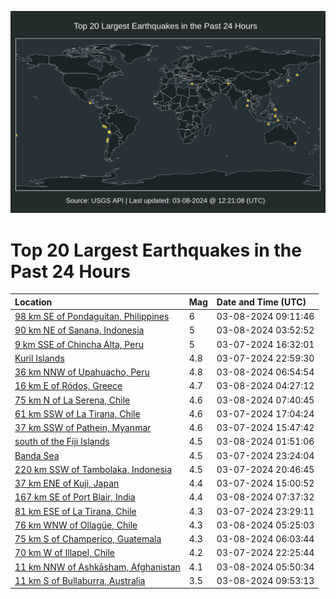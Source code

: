 ![Map](./map.png)

# Top 20 Largest Earthquakes in the Past 24 Hours

| Location | Mag | Date and Time (UTC) |
|:---|:---|:---|
| [98 km SE of Pondaguitan, Philippines](https://earthquake.usgs.gov/earthquakes/eventpage/us7000m439) | 6 | 03-08-2024 09:11:46 |
| [90 km NE of Sanana, Indonesia](https://earthquake.usgs.gov/earthquakes/eventpage/us7000m42h) | 5 | 03-08-2024 03:52:52 |
| [9 km SSE of Chincha Alta, Peru](https://earthquake.usgs.gov/earthquakes/eventpage/us7000m3wf) | 5 | 03-07-2024 16:32:01 |
| [Kuril Islands](https://earthquake.usgs.gov/earthquakes/eventpage/us7000m40x) | 4.8 | 03-07-2024 22:59:30 |
| [36 km NNW of Upahuacho, Peru](https://earthquake.usgs.gov/earthquakes/eventpage/us7000m42x) | 4.8 | 03-08-2024 06:54:54 |
| [16 km E of Ródos, Greece](https://earthquake.usgs.gov/earthquakes/eventpage/us7000m42k) | 4.7 | 03-08-2024 04:27:12 |
| [75 km N of La Serena, Chile](https://earthquake.usgs.gov/earthquakes/eventpage/us7000m42y) | 4.6 | 03-08-2024 07:40:45 |
| [61 km SSW of La Tirana, Chile](https://earthquake.usgs.gov/earthquakes/eventpage/us7000m3yw) | 4.6 | 03-07-2024 17:04:24 |
| [37 km SSW of Pathein, Myanmar](https://earthquake.usgs.gov/earthquakes/eventpage/us7000m3w7) | 4.6 | 03-07-2024 15:47:42 |
| [south of the Fiji Islands](https://earthquake.usgs.gov/earthquakes/eventpage/us7000m41q) | 4.5 | 03-08-2024 01:51:06 |
| [Banda Sea](https://earthquake.usgs.gov/earthquakes/eventpage/us7000m410) | 4.5 | 03-07-2024 23:24:04 |
| [220 km SSW of Tambolaka, Indonesia](https://earthquake.usgs.gov/earthquakes/eventpage/us7000m406) | 4.5 | 03-07-2024 20:46:45 |
| [37 km ENE of Kuji, Japan](https://earthquake.usgs.gov/earthquakes/eventpage/us7000m3w0) | 4.4 | 03-07-2024 15:00:52 |
| [167 km SE of Port Blair, India](https://earthquake.usgs.gov/earthquakes/eventpage/us7000m42z) | 4.4 | 03-08-2024 07:37:32 |
| [81 km ESE of La Tirana, Chile](https://earthquake.usgs.gov/earthquakes/eventpage/us7000m412) | 4.3 | 03-07-2024 23:29:11 |
| [76 km WNW of Ollagüe, Chile](https://earthquake.usgs.gov/earthquakes/eventpage/us7000m42m) | 4.3 | 03-08-2024 05:25:03 |
| [75 km S of Champerico, Guatemala](https://earthquake.usgs.gov/earthquakes/eventpage/us7000m42p) | 4.3 | 03-08-2024 06:03:44 |
| [70 km W of Illapel, Chile](https://earthquake.usgs.gov/earthquakes/eventpage/us7000m40r) | 4.2 | 03-07-2024 22:25:44 |
| [11 km NNW of Ashkāsham, Afghanistan](https://earthquake.usgs.gov/earthquakes/eventpage/us7000m42n) | 4.1 | 03-08-2024 05:50:34 |
| [11 km S of Bullaburra, Australia](https://earthquake.usgs.gov/earthquakes/eventpage/us7000m44b) | 3.5 | 03-08-2024 09:53:13 |
